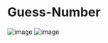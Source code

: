 # Guess-Number
![image](https://user-images.githubusercontent.com/77195209/235369197-76837523-a849-4373-96b0-905bc8c6feca.png)
![image](https://user-images.githubusercontent.com/77195209/235369213-6ee50ebe-18bc-4a75-a3a9-3b3cbcd29bd9.png)
